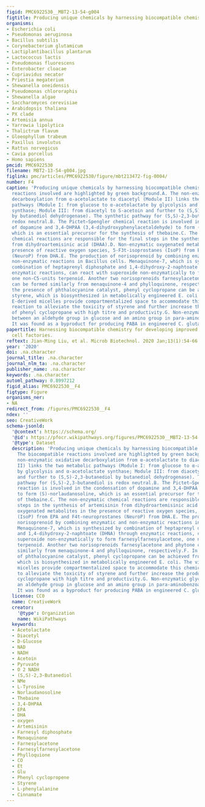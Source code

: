 ```yaml
---
figid: PMC6922530__MBT2-13-54-g004
figtitle: Producing unique chemicals by harnessing biocompatible chemistry
organisms:
- Escherichia coli
- Pseudomonas aeruginosa
- Bacillus subtilis
- Corynebacterium glutamicum
- Lactiplantibacillus plantarum
- Lactococcus lactis
- Pseudomonas fluorescens
- Enterobacter cloacae
- Cupriavidus necator
- Priestia megaterium
- Shewanella oneidensis
- Pseudomonas chlororaphis
- Shewanella algae
- Saccharomyces cerevisiae
- Arabidopsis thaliana
- PX clade
- Artemisia annua
- Yarrowia lipolytica
- Thalictrum flavum
- Gloeophyllum trabeum
- Paxillus involutus
- Rattus norvegicus
- Cavia porcellus
- Homo sapiens
pmcid: PMC6922530
filename: MBT2-13-54-g004.jpg
figlink: pmc/articles/PMC6922530/figure/mbt213472-fig-0004/
number: F4
caption: 'Producing unique chemicals by harnessing biocompatible chemistry. The biocompatible
  reactions involved are highlighted by green background.A. The non‐enzymatic oxidative
  decarboxylation from α‐acetolactate to diacetyl (Module II) links the two metabolic
  pathways (Module I: from glucose to α‐acetolactate by glycolysis and α‐acetolactate
  synthase; Module III: from diacetyl to S‐acetoin and further to (S,S)‐2,3‐butanediol
  by butanediol dehydrogenase). The synthetic pathway for (S,S)‐2,3‐butanediol is
  redox neutral.B. The Pictet–Spengler chemical reaction is involved in the condensation
  of dopamine and 3,4‐DHPAA (3,4‐dihydroxyphenylacetaldehyde) to form (S)‐norlaudanosoline,
  which is an essential precursor for the synthesis of thebaine.C. The non‐enzymatic
  chemical reactions are responsible for the final steps in the synthesis of artemisinin
  from dihydroartemisinic acid (DHAA).D. Non‐enzymatic oxygenated metabolites in the
  presence of reactive oxygen species, 5‐F3t‐isoprostanes (IsoP) from EPA and F4t‐neuroprostanes
  (NeuroP) from DHA.E. The production of norisoprenoid by combining enzymatic and
  non‐enzymatic reactions in Bacillus cells. Menaquinone‐7, which is synthesized by
  combination of heptaprenyl diphosphate and 1,4‐dihydroxy‐2‐naphtoate (DHNA) through
  enzymatic reactions, can react with superoxide non‐enzymatically to form farnesylfarnesylacetone,
  one non‐C5‐units terpenoid. Another two norisoprenoids farnesylacetone and phytone
  can be formed similarly from menaquinone‐4 and phylloquinone, respectively.F. In
  the presence of phthalocyanine catalyst, phenyl cyclopropane can be achieved from
  styrene, which is biosynthesized in metabolically engineered E. coli. The vitamin
  E‐derived micelles provide compartmentalized space to accommodate this chemical
  reaction to alleviate the toxicity of styrene and further increase the production
  of phenyl cyclopropane with high titre and productivity.G. Non‐enzymatic glycosylation
  between an aldehyde group in glucose and an amino group in para‐aminobenzoate (PABA).
  It was found as a byproduct for producing PABA in engineered C. glutamicum.'
papertitle: Harnessing biocompatible chemistry for developing improved and novel microbial
  cell factories.
reftext: Jian‐Ming Liu, et al. Microb Biotechnol. 2020 Jan;13(1):54-66.
year: '2020'
doi: .na.character
journal_title: .na.character
journal_nlm_ta: .na.character
publisher_name: .na.character
keywords: .na.character
automl_pathway: 0.8997212
figid_alias: PMC6922530__F4
figtype: Figure
organisms_ner:
- NA
redirect_from: /figures/PMC6922530__F4
ndex: ''
seo: CreativeWork
schema-jsonld:
  '@context': https://schema.org/
  '@id': https://pfocr.wikipathways.org/figures/PMC6922530__MBT2-13-54-g004.html
  '@type': Dataset
  description: 'Producing unique chemicals by harnessing biocompatible chemistry.
    The biocompatible reactions involved are highlighted by green background.A. The
    non‐enzymatic oxidative decarboxylation from α‐acetolactate to diacetyl (Module
    II) links the two metabolic pathways (Module I: from glucose to α‐acetolactate
    by glycolysis and α‐acetolactate synthase; Module III: from diacetyl to S‐acetoin
    and further to (S,S)‐2,3‐butanediol by butanediol dehydrogenase). The synthetic
    pathway for (S,S)‐2,3‐butanediol is redox neutral.B. The Pictet–Spengler chemical
    reaction is involved in the condensation of dopamine and 3,4‐DHPAA (3,4‐dihydroxyphenylacetaldehyde)
    to form (S)‐norlaudanosoline, which is an essential precursor for the synthesis
    of thebaine.C. The non‐enzymatic chemical reactions are responsible for the final
    steps in the synthesis of artemisinin from dihydroartemisinic acid (DHAA).D. Non‐enzymatic
    oxygenated metabolites in the presence of reactive oxygen species, 5‐F3t‐isoprostanes
    (IsoP) from EPA and F4t‐neuroprostanes (NeuroP) from DHA.E. The production of
    norisoprenoid by combining enzymatic and non‐enzymatic reactions in Bacillus cells.
    Menaquinone‐7, which is synthesized by combination of heptaprenyl diphosphate
    and 1,4‐dihydroxy‐2‐naphtoate (DHNA) through enzymatic reactions, can react with
    superoxide non‐enzymatically to form farnesylfarnesylacetone, one non‐C5‐units
    terpenoid. Another two norisoprenoids farnesylacetone and phytone can be formed
    similarly from menaquinone‐4 and phylloquinone, respectively.F. In the presence
    of phthalocyanine catalyst, phenyl cyclopropane can be achieved from styrene,
    which is biosynthesized in metabolically engineered E. coli. The vitamin E‐derived
    micelles provide compartmentalized space to accommodate this chemical reaction
    to alleviate the toxicity of styrene and further increase the production of phenyl
    cyclopropane with high titre and productivity.G. Non‐enzymatic glycosylation between
    an aldehyde group in glucose and an amino group in para‐aminobenzoate (PABA).
    It was found as a byproduct for producing PABA in engineered C. glutamicum.'
  license: CC0
  name: CreativeWork
  creator:
    '@type': Organization
    name: WikiPathways
  keywords:
  - Acetolactate
  - Diacetyl
  - D-Glucose
  - NAD
  - NADH
  - Acetoin
  - Pyruvate
  - O 2 NADH
  - (S,S)-2,3-Butanediol
  - NMe
  - L-Tyrosine
  - Norlaudanosoline
  - Thebaine
  - 3,4-DHPAA
  - EPA
  - DHA
  - oxygen
  - Artemisinin
  - Farnesyl diphosphate
  - Menaquinone
  - Farnesylacetone
  - Farnesylfarnesylacetone
  - Phylloquione
  - CO
  - Et
  - Glu
  - Phenyl cyclopropene
  - Styrene
  - L-phenylalanine
  - Cinnamate
---
```

